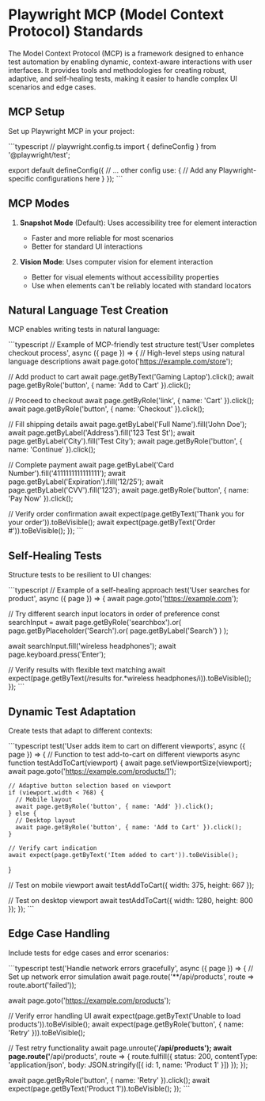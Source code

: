 # Playwright MCP (Model Context Protocol) Standards

The Model Context Protocol (MCP) is a framework designed to enhance test automation by enabling dynamic, context-aware interactions with user interfaces. It provides tools and methodologies for creating robust, adaptive, and self-healing tests, making it easier to handle complex UI scenarios and edge cases.

## MCP Setup

Set up Playwright MCP in your project:

\`\`\`typescript
// playwright.config.ts
import { defineConfig } from '@playwright/test';

export default defineConfig({
  // ... other config
  use: {
    // Add any Playwright-specific configurations here
  }
});
\`\`\`

## MCP Modes

1. **Snapshot Mode** (Default): Uses accessibility tree for element interaction
   - Faster and more reliable for most scenarios
   - Better for standard UI interactions

2. **Vision Mode**: Uses computer vision for element interaction
   - Better for visual elements without accessibility properties
   - Use when elements can't be reliably located with standard locators

## Natural Language Test Creation

MCP enables writing tests in natural language:

\`\`\`typescript
// Example of MCP-friendly test structure
test('User completes checkout process', async ({ page }) => {
  // High-level steps using natural language descriptions
  await page.goto('https://example.com/store');
  
  // Add product to cart
  await page.getByText('Gaming Laptop').click();
  await page.getByRole('button', { name: 'Add to Cart' }).click();
  
  // Proceed to checkout
  await page.getByRole('link', { name: 'Cart' }).click();
  await page.getByRole('button', { name: 'Checkout' }).click();
  
  // Fill shipping details
  await page.getByLabel('Full Name').fill('John Doe');
  await page.getByLabel('Address').fill('123 Test St');
  await page.getByLabel('City').fill('Test City');
  await page.getByRole('button', { name: 'Continue' }).click();
  
  // Complete payment
  await page.getByLabel('Card Number').fill('4111111111111111');
  await page.getByLabel('Expiration').fill('12/25');
  await page.getByLabel('CVV').fill('123');
  await page.getByRole('button', { name: 'Pay Now' }).click();
  
  // Verify order confirmation
  await expect(page.getByText('Thank you for your order')).toBeVisible();
  await expect(page.getByText('Order #')).toBeVisible();
});
\`\`\`

## Self-Healing Tests

Structure tests to be resilient to UI changes:

\`\`\`typescript
// Example of a self-healing approach
test('User searches for product', async ({ page }) => {
  await page.goto('https://example.com');
  
  // Try different search input locators in order of preference
  const searchInput = await page.getByRole('searchbox').or(
    page.getByPlaceholder('Search').or(
      page.getByLabel('Search')
    )
  );
  
  await searchInput.fill('wireless headphones');
  await page.keyboard.press('Enter');
  
  // Verify results with flexible text matching
  await expect(page.getByText(/results for.*wireless headphones/i)).toBeVisible();
});
\`\`\`

## Dynamic Test Adaptation

Create tests that adapt to different contexts:

\`\`\`typescript
test('User adds item to cart on different viewports', async ({ page }) => {
  // Function to test add-to-cart on different viewports
  async function testAddToCart(viewport) {
    await page.setViewportSize(viewport);
    await page.goto('https://example.com/products/1');
    
    // Adaptive button selection based on viewport
    if (viewport.width < 768) {
      // Mobile layout
      await page.getByRole('button', { name: 'Add' }).click();
    } else {
      // Desktop layout
      await page.getByRole('button', { name: 'Add to Cart' }).click();
    }
    
    // Verify cart indication
    await expect(page.getByText('Item added to cart')).toBeVisible();
  }
  
  // Test on mobile viewport
  await testAddToCart({ width: 375, height: 667 });
  
  // Test on desktop viewport
  await testAddToCart({ width: 1280, height: 800 });
});
\`\`\`

## Edge Case Handling

Include tests for edge cases and error scenarios:

\`\`\`typescript
test('Handle network errors gracefully', async ({ page }) => {
  // Set up network error simulation
  await page.route('**/api/products', route => route.abort('failed'));
  
  await page.goto('https://example.com/products');
  
  // Verify error handling UI
  await expect(page.getByText('Unable to load products')).toBeVisible();
  await expect(page.getByRole('button', { name: 'Retry' })).toBeVisible();
  
  // Test retry functionality
  await page.unroute('**/api/products');
  await page.route('**/api/products', route => {
    route.fulfill({
      status: 200,
      contentType: 'application/json',
      body: JSON.stringify([{ id: 1, name: 'Product 1' }])
    });
  });
  
  await page.getByRole('button', { name: 'Retry' }).click();
  await expect(page.getByText('Product 1')).toBeVisible();
});
\`\`\`
